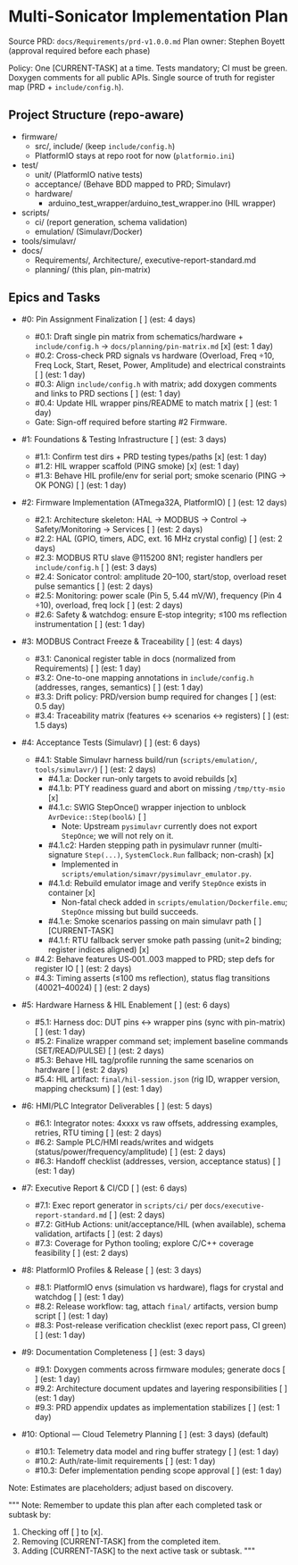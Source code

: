 # Multi-Sonicator Implementation Plan

Source PRD: `docs/Requirements/prd-v1.0.0.md`
Plan owner: Stephen Boyett (approval required before each phase)

Policy: One [CURRENT-TASK] at a time. Tests mandatory; CI must be green. Doxygen comments for all public APIs. Single source of truth for register map (PRD + `include/config.h`).

## Project Structure (repo-aware)

- firmware/
  - src/, include/ (keep `include/config.h`)
  - PlatformIO stays at repo root for now (`platformio.ini`)
- test/
  - unit/ (PlatformIO native tests)
  - acceptance/ (Behave BDD mapped to PRD; Simulavr)
  - hardware/
    - arduino_test_wrapper/arduino_test_wrapper.ino (HIL wrapper)
- scripts/
  - ci/ (report generation, schema validation)
  - emulation/ (Simulavr/Docker)
- tools/simulavr/
- docs/
  - Requirements/, Architecture/, executive-report-standard.md
  - planning/ (this plan, pin-matrix)

## Epics and Tasks

- #0: Pin Assignment Finalization [ ] (est: 4 days)
  - #0.1: Draft single pin matrix from schematics/hardware + `include/config.h` → `docs/planning/pin-matrix.md` [x] (est: 1 day)
  - #0.2: Cross-check PRD signals vs hardware (Overload, Freq ÷10, Freq Lock, Start, Reset, Power, Amplitude) and electrical constraints [ ] (est: 1 day)
  - #0.3: Align `include/config.h` with matrix; add doxygen comments and links to PRD sections [ ] (est: 1 day)
  - #0.4: Update HIL wrapper pins/README to match matrix [ ] (est: 1 day)
  - Gate: Sign-off required before starting #2 Firmware.

- #1: Foundations & Testing Infrastructure [ ] (est: 3 days)
  - #1.1: Confirm test dirs + PRD testing types/paths [x] (est: 1 day)
  - #1.2: HIL wrapper scaffold (PING smoke) [x] (est: 1 day)
  - #1.3: Behave HIL profile/env for serial port; smoke scenario (PING → OK PONG) [ ] (est: 1 day)

- #2: Firmware Implementation (ATmega32A, PlatformIO) [ ] (est: 12 days)
  - #2.1: Architecture skeleton: HAL → MODBUS → Control → Safety/Monitoring → Services [ ] (est: 2 days)
  - #2.2: HAL (GPIO, timers, ADC, ext. 16 MHz crystal config) [ ] (est: 2 days)
  - #2.3: MODBUS RTU slave @115200 8N1; register handlers per `include/config.h` [ ] (est: 3 days)
  - #2.4: Sonicator control: amplitude 20–100, start/stop, overload reset pulse semantics [ ] (est: 2 days)
  - #2.5: Monitoring: power scale (Pin 5, 5.44 mV/W), frequency (Pin 4 ÷10), overload, freq lock [ ] (est: 2 days)
  - #2.6: Safety & watchdog: ensure E‑stop integrity; ≤100 ms reflection instrumentation [ ] (est: 1 day)

- #3: MODBUS Contract Freeze & Traceability [ ] (est: 4 days)
  - #3.1: Canonical register table in docs (normalized from Requirements) [ ] (est: 1 day)
  - #3.2: One-to-one mapping annotations in `include/config.h` (addresses, ranges, semantics) [ ] (est: 1 day)
  - #3.3: Drift policy: PRD/version bump required for changes [ ] (est: 0.5 day)
  - #3.4: Traceability matrix (features ↔ scenarios ↔ registers) [ ] (est: 1.5 days)

- #4: Acceptance Tests (Simulavr) [ ] (est: 6 days)
  - #4.1: Stable Simulavr harness build/run (`scripts/emulation/`, `tools/simulavr/`) [ ] (est: 2 days)
    - #4.1.a: Docker run-only targets to avoid rebuilds [x]
    - #4.1.b: PTY readiness guard and abort on missing `/tmp/tty-msio` [x]
    - #4.1.c: SWIG StepOnce() wrapper injection to unblock `AvrDevice::Step(bool&)` [ ]
      - Note: Upstream `pysimulavr` currently does not export `StepOnce`; we will not rely on it.
    - #4.1.c2: Harden stepping path in pysimulavr runner (multi-signature `Step(...)`, `SystemClock.Run` fallback; non-crash) [x]
      - Implemented in `scripts/emulation/simavr/pysimulavr_emulator.py`.
    - #4.1.d: Rebuild emulator image and verify `StepOnce` exists in container [x]
      - Non-fatal check added in `scripts/emulation/Dockerfile.emu`; `StepOnce` missing but build succeeds.
    - #4.1.e: Smoke scenarios passing on main simulavr path [ ] [CURRENT-TASK]
    - #4.1.f: RTU fallback server smoke path passing (unit=2 binding; register indices aligned) [x]
  - #4.2: Behave features US‑001..003 mapped to PRD; step defs for register IO [ ] (est: 2 days)
  - #4.3: Timing asserts (≤100 ms reflection), status flag transitions (40021–40024) [ ] (est: 2 days)

- #5: Hardware Harness & HIL Enablement [ ] (est: 6 days)
  - #5.1: Harness doc: DUT pins ↔ wrapper pins (sync with pin-matrix) [ ] (est: 1 day)
  - #5.2: Finalize wrapper command set; implement baseline commands (SET/READ/PULSE) [ ] (est: 2 days)
  - #5.3: Behave HIL tag/profile running the same scenarios on hardware [ ] (est: 2 days)
  - #5.4: HIL artifact: `final/hil-session.json` (rig ID, wrapper version, mapping checksum) [ ] (est: 1 day)

- #6: HMI/PLC Integrator Deliverables [ ] (est: 5 days)
  - #6.1: Integrator notes: 4xxxx vs raw offsets, addressing examples, retries, RTU timing [ ] (est: 2 days)
  - #6.2: Sample PLC/HMI reads/writes and widgets (status/power/frequency/amplitude) [ ] (est: 2 days)
  - #6.3: Handoff checklist (addresses, version, acceptance status) [ ] (est: 1 day)

- #7: Executive Report & CI/CD [ ] (est: 6 days)
  - #7.1: Exec report generator in `scripts/ci/` per `docs/executive-report-standard.md` [ ] (est: 2 days)
  - #7.2: GitHub Actions: unit/acceptance/HIL (when available), schema validation, artifacts [ ] (est: 2 days)
  - #7.3: Coverage for Python tooling; explore C/C++ coverage feasibility [ ] (est: 2 days)

- #8: PlatformIO Profiles & Release [ ] (est: 3 days)
  - #8.1: PlatformIO envs (simulation vs hardware), flags for crystal and watchdog [ ] (est: 1 day)
  - #8.2: Release workflow: tag, attach `final/` artifacts, version bump script [ ] (est: 1 day)
  - #8.3: Post-release verification checklist (exec report pass, CI green) [ ] (est: 1 day)

- #9: Documentation Completeness [ ] (est: 3 days)
  - #9.1: Doxygen comments across firmware modules; generate docs [ ] (est: 1 day)
  - #9.2: Architecture document updates and layering responsibilities [ ] (est: 1 day)
  - #9.3: PRD appendix updates as implementation stabilizes [ ] (est: 1 day)

- #10: Optional — Cloud Telemetry Planning [ ] (est: 3 days) (default)
  - #10.1: Telemetry data model and ring buffer strategy [ ] (est: 1 day)
  - #10.2: Auth/rate-limit requirements [ ] (est: 1 day)
  - #10.3: Defer implementation pending scope approval [ ] (est: 1 day)

Note: Estimates are placeholders; adjust based on discovery.

"""
Note: Remember to update this plan after each completed task or subtask by:

  1. Checking off [ ] to [x].
  2. Removing [CURRENT-TASK] from the completed item.
  3. Adding [CURRENT-TASK] to the next active task or subtask.
"""
